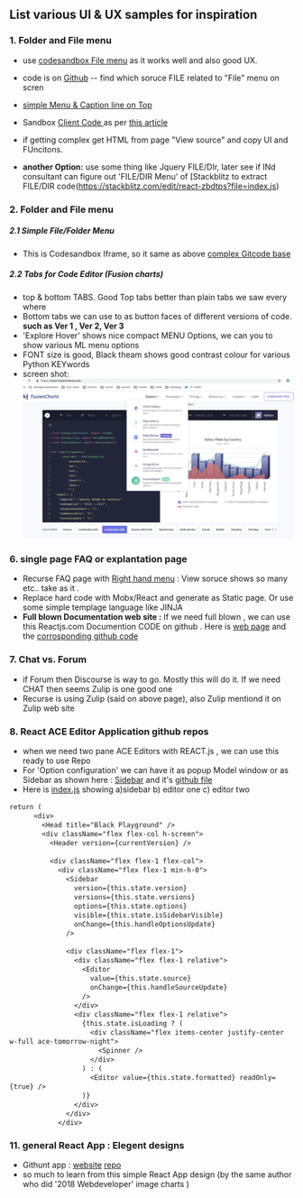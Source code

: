 ## List various UI & UX samples for inspiration 

### 1. Folder and File menu
- use [codesandbox File menu](https://codesandbox.io/s/kyl0z8yv5?from-embed) as it works well and also good UX.
- code is on [Github](https://github.com/CompuIves/codesandbox-client) -- find which soruce FILE related to "File" menu on scren

- [simple Menu & Caption line on Top](https://javascriptvisualizer.com/?code=function%20bubbleSort%20%28arr%29%20%7B%0A%20%20var%20length%20%3D%20arr.length%3B%0A%20%20var%20swapped%3B%0A%0A%20%20do%20%7B%0A%20%20%20%20swapped%20%3D%20false%3B%0A%0A%20%20%20%20for%20%28var%20i%20%3D%200%3B%20i%20%3C%20length%3B%20i%2B%2B%29%20%7B%0A%20%20%20%20%20%20if%20%28arr%5Bi%5D%20%3E%20arr%5Bi%20%2B%201%5D%29%20%7B%0A%20%20%20%20%20%20%20%20var%20temp%20%3D%20arr%5Bi%5D%3B%0A%20%20%20%20%20%20%20%20arr%5Bi%5D%20%3D%20arr%5Bi%20%2B%201%5D%3B%0A%20%20%20%20%20%20%20%20arr%5Bi%20%2B%201%5D%20%3D%20temp%3B%0A%20%20%20%20%20%20%20%20swapped%20%3D%20true%3B%0A%20%20%20%20%20%20%7D%0A%20%20%20%20%7D%0A%0A%20%20%7D%20while%20%28swapped%29%3B%0A%0A%20%20return%20arr%3B%0A%7D%0A%0AbubbleSort%28%5B5%2C19%2C1%5D%29%3B)
- Sandbox [Client Code ](https://github.com/CompuIves/codesandbox-client/tree/master/packages/app/src/app) as per [this article](https://hackernoon.com/announcing-codesandbox-2-5-be767d15ffd)
- if getting complex get HTML from page "View source" and copy UI and FUncitons.
- **another Option:** use some thing like Jquery FILE/DIr, later see if INd consultant can figure out 'FILE/DIR Menu' of [Stackblitz to extract FILE/DIR code(https://stackblitz.com/edit/react-zbdtps?file=index.js) 

### 2. Folder and File menu 
##### 2.1 Simple File/Folder Menu
- This is Codesandbox Iframe, so it same as above [complex Gitcode base](https://tylermcginnis.com/reactjs-tutorial-a-comprehensive-guide-to-building-apps-with-react/)

##### 2.2 Tabs for Code Editor (Fusion charts)
- top & bottom TABS. Good Top tabs better than plain tabs we saw every where 
- Bottom tabs we can use to as button faces of different versions of code. **such as Ver 1 , Ver 2, Ver 3**
- 'Explore Hover' shows nice compact MENU Options, we can you to show various ML menu options
- FONT size is good, Black theam shows good contrast colour for various Python KEYwords
- screen shot: ![alt text](Top-bottom-Tabs.png)

### 6. single page FAQ or explantation page 
- Recurse FAQ page with [Right hand menu](https://www.recurse.com/manual#sec-environment) : View soruce shows so many &nbsp; etc.. take as it .
- Replace hard code with Mobx/React and generate as Static page. Or use some simple templage language like JINJA
- **Full blown Documentation web site :** If we need full blown , we can use this Reactjs.com Documention CODE on github . Here is [web page](https://reactjs.org/docs/conditional-rendering.html) and the [corrosponding github code](https://github.com/reactjs/reactjs.org/blob/cf628304bb431a0680fc58c577f89dd7cac5b269/content/docs/conditional-rendering.md)

###  7. Chat vs. Forum 
- if Forum then Discourse is way to go. Mostly this will do it. If we need CHAT then seems Zulip is one good one
- Recurse is using Zulip (said on above page), also Zulip mentiond it on Zulip web site

###  8. React ACE Editor Application github repos
- when we need two pane ACE Editors with REACT.js , we can use this ready to use Repo
- For 'Option configuration' we can have it as popup Model window or as Sidebar as shown here : [Sidebar](https://black.now.sh/?version=stable&state=_Td6WFoAAATm1rRGAgAhARYAAAB0L-Wj4ARXAmpdAD2IimZxl1N_WlkPinBFoXIfdFTaTVkGVeHShArYj9yPlDvwBA7LhGo8BvRQqDilPtgsfdKl-ha7EFp0Ma6lY_06IceKiVsJ3BpoICJM9wU1VJLD7l3qd5xTmo78LqThf9uibGWcWCD16LBOn0JK8rhhx_Gf2ClySDJtvm7zQJ1Z-Ipmv9D7I_zhjztfi2UTVsJp7917XToHBm2EoNZqyE8homtGskFIiif5EZthHQvvOj8S2gJx8_t_UpWp1ScpIsD_Xq83LX-B956I_EBIeNoGwZZPFC5zAIoMeiaC1jU-sdOHVucLJM_x-jkzMvK8Utdfvp9MMvKyTfb_BZoe0-FAc2ZVlXEpwYgJVAGdCXv3lQT4bpTXyBwDrDVrUeGOv9m6arhq1vG7gWPofCZzxDVx0XQ0KCGfeks9pc70MAN8zhKZ6WetjhhiFk0PFeo7NMDYe-NfEPd456oNx_KEYz45C3iEE079hLkn6kCYcxJhK3e2MeoPjq1ltI_IjvN_GUYGOGAcLksDFVlmUi-Qk0VTjDc_gzn9wl5Zd1DEs95RC0tBpR1sWvObLHIBZfrKPs047wg-CyszAR-Nh623eoU53wQRTDDzY9w3nG2rVxJNJto5ujL2ARY2w0c0IKUV_WC8HaFUy521komcC_6bE7Uq25H0d__LSj8qaCaFAO9LqMcso3A7tsEpx4-UmXBrUcHibDMQBXm0D1vGkQ8eUljUnR0TMF9NVWy5ntN1T2br3qAWqQK44I8H6kI00gZXWfQIfYHALh7cqfgti0L9Xy3Us2cCsgvD2OioBjVncxYkBm4Y5hVV5g63AAAAAECQA3Mo3QbFAAGGBdgIAACmbK8uscRn-wIAAAAABFla) and it's [github file](https://github.com/jpadilla/black-playground/blob/master/web/components/sidebar.js)
- Here is [index.js](https://github.com/jpadilla/black-playground/blob/master/web/pages/index.js) showing a)sidebar b) editor one c) editor two
```
return (
      <div>
        <Head title="Black Playground" />
        <div className="flex flex-col h-screen">
          <Header version={currentVersion} />

          <div className="flex flex-1 flex-col">
            <div className="flex flex-1 min-h-0">
              <Sidebar
                version={this.state.version}
                versions={this.state.versions}
                options={this.state.options}
                visible={this.state.isSidebarVisible}
                onChange={this.handleOptionsUpdate}
              />

              <div className="flex flex-1">
                <div className="flex flex-1 relative">
                  <Editor
                    value={this.state.source}
                    onChange={this.handleSourceUpdate}
                  />
                </div>
                <div className="flex flex-1 relative">
                  {this.state.isLoading ? (
                    <div className="flex items-center justify-center w-full ace-tomorrow-night">
                      <Spinner />
                    </div>
                  ) : (
                    <Editor value={this.state.formatted} readOnly={true} />
                  )}
                </div>
              </div>
            </div>

```
###  11. general React App : Elegent designs 
 - Githunt app : [website](https://kamranahmed.info/githunt/)  [repo](https://github.com/kamranahmedse/githunt/blob/master/src/components/filters/language-filter/index.js) 
 - so much to learn from this simple React App design (by the same author who did '2018 Webdeveloper' image charts )
 
 
